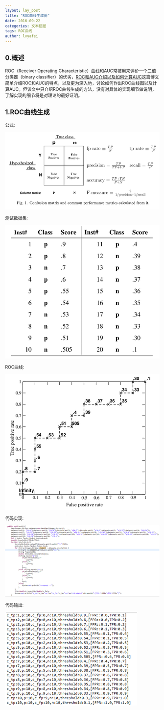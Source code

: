 ```yaml
---
layout: lay_post
title: "ROC曲线生成器"
date: 2016-09-22
categories: 文本挖掘
tags: ROC曲线
author: lvyafei
---
```


## 0.概述

ROC（Receiver Operating Characteristic）曲线和AUC常被用来评价一个二值分类器（binary classifier）的优劣，[ROC和AUC介绍以及如何计算AUC](http://alexkong.net/2013/06/introduction-to-auc-and-roc/)这篇博文简单介绍ROC和AUC的特点，以及更为深入地，讨论如何作出ROC曲线图以及计算AUC。但该文中只介绍ROC曲线生成的方法，没有对具体的实现细节做说明，了解实现的细节将是对理论的最好证明。

<!-- more -->

## 1.ROC曲线生成

公式:

![公式](/images/算法/fpr-and-tpr.png)

测试数据集:

![数据集](/images/算法/score-ranking.png)

ROC曲线:

![ROC曲线](/images/算法/roc-example.png)

代码实现:

![JAVA代码](/images/算法/Java代码-roc.png)

代码输出:

![JAVA代码输出](/images/算法/roc_output.png)